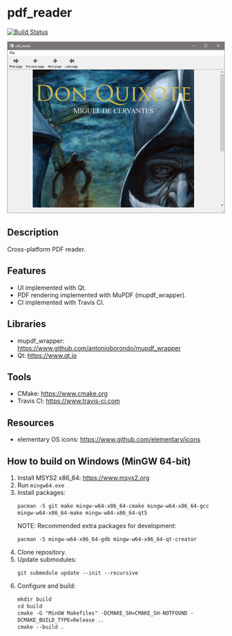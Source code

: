# pdf_reader
[![Build Status](https://travis-ci.com/antonioborondo/pdf_reader.svg?branch=master)](https://travis-ci.com/antonioborondo/pdf_reader)

![Screenshot](screenshot.png?raw=true)

## Description
Cross-platform PDF reader.

## Features
- UI implemented with Qt.
- PDF rendering implemented with MuPDF (mupdf_wrapper).
- CI implemented with Travis CI.

## Libraries
- mupdf_wrapper: https://www.github.com/antonioborondo/mupdf_wrapper
- Qt: https://www.qt.io

## Tools
- CMake: https://www.cmake.org
- Travis CI: https://www.travis-ci.com

## Resources
- elementary OS icons: https://www.github.com/elementary/icons

## How to build on Windows (MinGW 64-bit)
1. Install MSYS2 x86_64: https://www.msys2.org
1. Run `mingw64.exe`
1. Install packages:
    ```
    pacman -S git make mingw-w64-x86_64-cmake mingw-w64-x86_64-gcc mingw-w64-x86_64-make mingw-w64-x86_64-qt5
    ```
    NOTE: Recommended extra packages for development:
    ```
    pacman -S mingw-w64-x86_64-gdb mingw-w64-x86_64-qt-creator
    ```
1. Clone repository.
1. Update submodules:
    ```
    git submodule update --init --recursive
    ```
1. Configure and build:
    ```
    mkdir build
    cd build
    cmake -G "MinGW Makefiles" -DCMAKE_SH=CMAKE_SH-NOTFOUND -DCMAKE_BUILD_TYPE=Release ..
    cmake --build .
    ```

